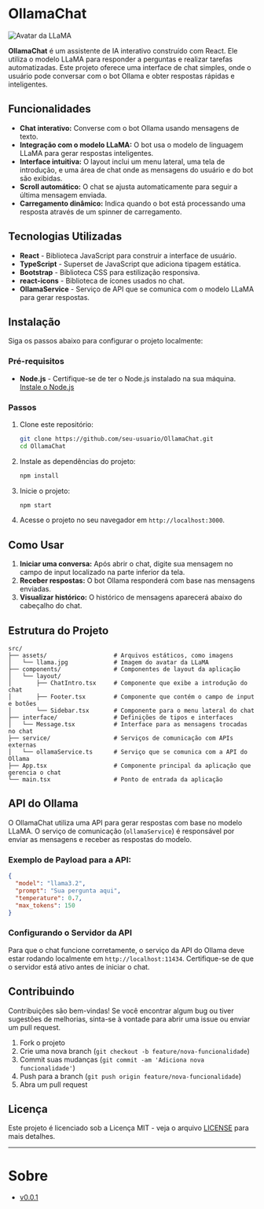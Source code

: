 # OllamaChat

![Avatar da LLaMA](https://i.postimg.cc/TwBLK55T/chat2.png)

**OllamaChat** é um assistente de IA interativo construído com React. Ele utiliza o modelo LLaMA para responder a perguntas e realizar tarefas automatizadas. Este projeto oferece uma interface de chat simples, onde o usuário pode conversar com o bot Ollama e obter respostas rápidas e inteligentes.

## Funcionalidades

- **Chat interativo:** Converse com o bot Ollama usando mensagens de texto.
- **Integração com o modelo LLaMA:** O bot usa o modelo de linguagem LLaMA para gerar respostas inteligentes.
- **Interface intuitiva:** O layout inclui um menu lateral, uma tela de introdução, e uma área de chat onde as mensagens do usuário e do bot são exibidas.
- **Scroll automático:** O chat se ajusta automaticamente para seguir a última mensagem enviada.
- **Carregamento dinâmico:** Indica quando o bot está processando uma resposta através de um spinner de carregamento.

## Tecnologias Utilizadas

- **React** - Biblioteca JavaScript para construir a interface de usuário.
- **TypeScript** - Superset de JavaScript que adiciona tipagem estática.
- **Bootstrap** - Biblioteca CSS para estilização responsiva.
- **react-icons** - Biblioteca de ícones usados no chat.
- **OllamaService** - Serviço de API que se comunica com o modelo LLaMA para gerar respostas.

## Instalação

Siga os passos abaixo para configurar o projeto localmente:

### Pré-requisitos

- **Node.js** - Certifique-se de ter o Node.js instalado na sua máquina. [Instale o Node.js](https://nodejs.org/)

### Passos

1. Clone este repositório:
   ```bash
   git clone https://github.com/seu-usuario/OllamaChat.git
   cd OllamaChat
   ```

2. Instale as dependências do projeto:
   ```bash
   npm install
   ```

3. Inicie o projeto:
   ```bash
   npm start
   ```

4. Acesse o projeto no seu navegador em `http://localhost:3000`.

## Como Usar

1. **Iniciar uma conversa:** Após abrir o chat, digite sua mensagem no campo de input localizado na parte inferior da tela.
2. **Receber respostas:** O bot Ollama responderá com base nas mensagens enviadas.
3. **Visualizar histórico:** O histórico de mensagens aparecerá abaixo do cabeçalho do chat.

## Estrutura do Projeto

```
src/
├── assets/                   # Arquivos estáticos, como imagens
│   └── llama.jpg             # Imagem do avatar da LLaMA
├── components/               # Componentes de layout da aplicação
│   └── layout/
│       ├── ChatIntro.tsx     # Componente que exibe a introdução do chat
│       ├── Footer.tsx        # Componente que contém o campo de input e botões
│       └── Sidebar.tsx       # Componente para o menu lateral do chat
├── interface/                # Definições de tipos e interfaces
│   └── Message.tsx           # Interface para as mensagens trocadas no chat
├── service/                  # Serviços de comunicação com APIs externas
│   └── ollamaService.ts      # Serviço que se comunica com a API do Ollama
├── App.tsx                   # Componente principal da aplicação que gerencia o chat
└── main.tsx                  # Ponto de entrada da aplicação
```

## API do Ollama

O OllamaChat utiliza uma API para gerar respostas com base no modelo LLaMA. O serviço de comunicação (`ollamaService`) é responsável por enviar as mensagens e receber as respostas do modelo.

### Exemplo de Payload para a API:

```json
{
  "model": "llama3.2",
  "prompt": "Sua pergunta aqui",
  "temperature": 0.7,
  "max_tokens": 150
}
```

### Configurando o Servidor da API

Para que o chat funcione corretamente, o serviço da API do Ollama deve estar rodando localmente em `http://localhost:11434`. Certifique-se de que o servidor está ativo antes de iniciar o chat.

## Contribuindo

Contribuições são bem-vindas! Se você encontrar algum bug ou tiver sugestões de melhorias, sinta-se à vontade para abrir uma issue ou enviar um pull request.

1. Fork o projeto
2. Crie uma nova branch (`git checkout -b feature/nova-funcionalidade`)
3. Commit suas mudanças (`git commit -am 'Adiciona nova funcionalidade'`)
4. Push para a branch (`git push origin feature/nova-funcionalidade`)
5. Abra um pull request

## Licença

Este projeto é licenciado sob a Licença MIT - veja o arquivo [LICENSE](LICENSE) para mais detalhes.

---

# Sobre

- [v0.0.1](https://wordpress.com/post/codeflowchronicles.wordpress.com/32)